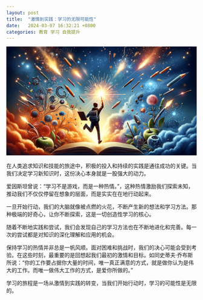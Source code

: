 ```yaml
---
layout: post
title:  "激情到实践：学习的无限可能性"
date:   2024-03-07 16:32:21 +0800
categories: 教育 学习 自我提升
---
```


![激情到实践：学习的无限可能性](https://raw.githubusercontent.com/jamiesun/images/master/default/zIGuZA.png)

在人类追求知识和技能的旅途中，积极的投入和持续的实践是通往成功的关键。当我们决定学习新知识时，这份决心本身就是一股强大的动力。

爱因斯坦曾说：“学习不是游戏，而是一种热情。”，这种热情激励我们探索未知，推动我们不仅仅停留在想象的层面，而是实实在在地行动起来。

一旦开始行动，我们的大脑就像被点燃的火花，不断产生新的想法和学习方法。那种极端的好奇心，让你不断探索，这是一切创造性学习的核心。

随着不断地实践和尝试，我们会发现自己的学习方法也在不断地进化和完善。每一次的尝试都是对知识的深化理解和应用的机会。

保持学习的热情并非总是一帆风顺。面对困难和挑战时，我们的决心可能会受到考验。在这些时刻，最重要的是回想起我们最初的激情和目标。如同史蒂夫·乔布斯所说：“你的工作要占据你大量的时间，唯一真正满意的方式，就是做你认为是伟大的工作。而唯一做伟大工作的方式，是爱你所做的。”

学习的旅程是一场从激情到实践的转变，当我们开始行动时，学习的可能性是无限的。
